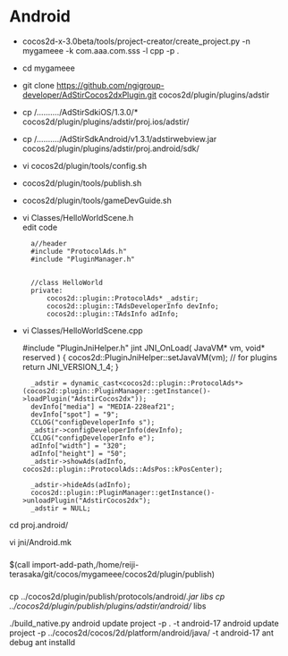 Android
===================

* cocos2d-x-3.0beta/tools/project-creator/create_project.py -n mygameee -k com.aaa.com.sss -l cpp -p .
* cd mygameee
* git clone https://github.com/ngigroup-developer/AdStirCocos2dxPlugin.git cocos2d/plugin/plugins/adstir
* cp /........../AdStirSdkiOS/1.3.0/* cocos2d/plugin/plugins/adstir/proj.ios/adstir/
* cp /........../AdStirSdkAndroid/v1.3.1/adstirwebview.jar cocos2d/plugin/plugins/adstir/proj.android/sdk/
* vi cocos2d/plugin/tools/config.sh
* cocos2d/plugin/tools/publish.sh


* cocos2d/plugin/tools/gameDevGuide.sh
* vi Classes/HelloWorldScene.h  
edit code



        a//header
        #include "ProtocolAds.h"
        #include "PluginManager.h"
    
    
        //class HelloWorld
        private:
            cocos2d::plugin::ProtocolAds* _adstir;
            cocos2d::plugin::TAdsDeveloperInfo devInfo;
            cocos2d::plugin::TAdsInfo adInfo;
    

* vi Classes/HelloWorldScene.cpp

    #include "PluginJniHelper.h"
    jint JNI_OnLoad( JavaVM* vm, void* reserved )
    {
    	cocos2d::PluginJniHelper::setJavaVM(vm); // for plugins
    	return JNI_VERSION_1_4;
    }
    
        _adstir = dynamic_cast<cocos2d::plugin::ProtocolAds*>(cocos2d::plugin::PluginManager::getInstance()->loadPlugin("AdstirCocos2dx"));
        devInfo["media"] = "MEDIA-228eaf21";
        devInfo["spot"] = "9";
        CCLOG("configDeveloperInfo s");
        _adstir->configDeveloperInfo(devInfo);
        CCLOG("configDeveloperInfo e");
        adInfo["width"] = "320";
        adInfo["height"] = "50";
        _adstir->showAds(adInfo, cocos2d::plugin::ProtocolAds::AdsPos::kPosCenter);
    
        _adstir->hideAds(adInfo);
        cocos2d::plugin::PluginManager::getInstance()->unloadPlugin("AdstirCocos2dx");
        _adstir = NULL;


cd proj.android/

vi jni/Android.mk
###
$(call import-add-path,/home/reiji-terasaka/git/cocos/mygameee/cocos2d/plugin/publish)
###

cp ../cocos2d/plugin/publish/protocols/android/*.jar libs
cp ../cocos2d/plugin/publish/plugins/adstir/android/* libs

./build_native.py
android update project -p . -t android-17
android update project -p ../cocos2d/cocos/2d/platform/android/java/ -t android-17
ant debug
ant installd









